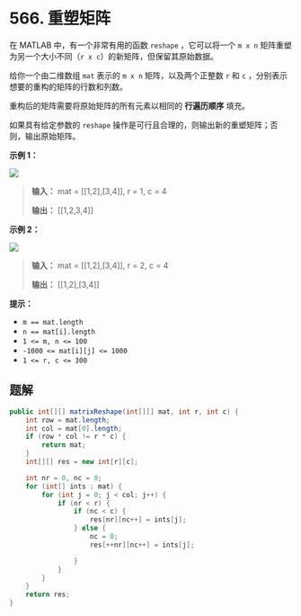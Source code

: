 # 566. 重塑矩阵

在 MATLAB 中，有一个非常有用的函数 `reshape` ，它可以将一个 `m x n` 矩阵重塑为另一个大小不同（`r x c`）的新矩阵，但保留其原始数据。

给你一个由二维数组 `mat` 表示的 `m x n` 矩阵，以及两个正整数 `r` 和 `c` ，分别表示想要的重构的矩阵的行数和列数。

重构后的矩阵需要将原始矩阵的所有元素以相同的 **行遍历顺序**  填充。

如果具有给定参数的 `reshape` 操作是可行且合理的，则输出新的重塑矩阵；否则，输出原始矩阵。

**示例 1：**

![](https://assets.leetcode.com/uploads/2021/04/24/reshape1-grid.jpg)
> **输入：** mat = \[\[1,2],\[3,4]], r = 1, c = 4
> 
> **输出：** \[\[1,2,3,4]]

**示例 2：**

![](https://assets.leetcode.com/uploads/2021/04/24/reshape2-grid.jpg)
> **输入：** mat = \[\[1,2],\[3,4]], r = 2, c = 4
> 
> **输出：** \[\[1,2],\[3,4]]

**提示：**

*   `m == mat.length`
*   `n == mat[i].length`
*   `1 <= m, n <= 100`
*   `-1000 <= mat[i][j] <= 1000`
*   `1 <= r, c <= 300`

## 题解
```java
public int[][] matrixReshape(int[][] mat, int r, int c) {
    int row = mat.length;
    int col = mat[0].length;
    if (row * col != r * c) {
        return mat;
    }
    int[][] res = new int[r][c];

    int nr = 0, nc = 0;
    for (int[] ints : mat) {
        for (int j = 0; j < col; j++) {
            if (nr < r) {
                if (nc < c) {
                    res[nr][nc++] = ints[j];
                } else {
                    nc = 0;
                    res[++nr][nc++] = ints[j];

                }
            }
        }
    }
    return res;
}
```